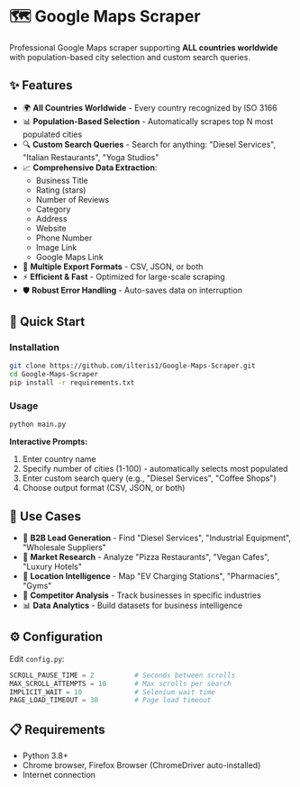 # 🗺️ Google Maps Scraper

Professional Google Maps scraper supporting **ALL countries worldwide** with population-based city selection and custom search queries.

## ✨ Features

- 🌍 **All Countries Worldwide** - Every country recognized by ISO 3166
- 📊 **Population-Based Selection** - Automatically scrapes top N most populated cities
- 🔍 **Custom Search Queries** - Search for anything: "Diesel Services", "Italian Restaurants", "Yoga Studios"
- 📈 **Comprehensive Data Extraction**:
  - Business Title
  - Rating (stars)
  - Number of Reviews
  - Category
  - Address
  - Website
  - Phone Number
  - Image Link
  - Google Maps Link
- 💾 **Multiple Export Formats** - CSV, JSON, or both
- ⚡ **Efficient & Fast** - Optimized for large-scale scraping
- 🛡️ **Robust Error Handling** - Auto-saves data on interruption

## 🚀 Quick Start

### Installation

```bash
git clone https://github.com/ilteris1/Google-Maps-Scraper.git
cd Google-Maps-Scraper
pip install -r requirements.txt
```

### Usage

```bash
python main.py
```

**Interactive Prompts:**
1. Enter country name 
2. Specify number of cities (1-100) - automatically selects most populated
3. Enter custom search query (e.g., "Diesel Services", "Coffee Shops")
4. Choose output format (CSV, JSON, or both)

## 🎯 Use Cases

- 🔧 **B2B Lead Generation** - Find "Diesel Services", "Industrial Equipment", "Wholesale Suppliers"
- 🍕 **Market Research** - Analyze "Pizza Restaurants", "Vegan Cafes", "Luxury Hotels"
- 📍 **Location Intelligence** - Map "EV Charging Stations", "Pharmacies", "Gyms"
- 🏢 **Competitor Analysis** - Track businesses in specific industries
- 📊 **Data Analytics** - Build datasets for business intelligence

## ⚙️ Configuration

Edit `config.py`:
```python
SCROLL_PAUSE_TIME = 2          # Seconds between scrolls
MAX_SCROLL_ATTEMPTS = 10       # Max scrolls per search
IMPLICIT_WAIT = 10             # Selenium wait time
PAGE_LOAD_TIMEOUT = 30         # Page load timeout
```

## 📋 Requirements

- Python 3.8+
- Chrome browser, Firefox Browser (ChromeDriver auto-installed)
- Internet connection
